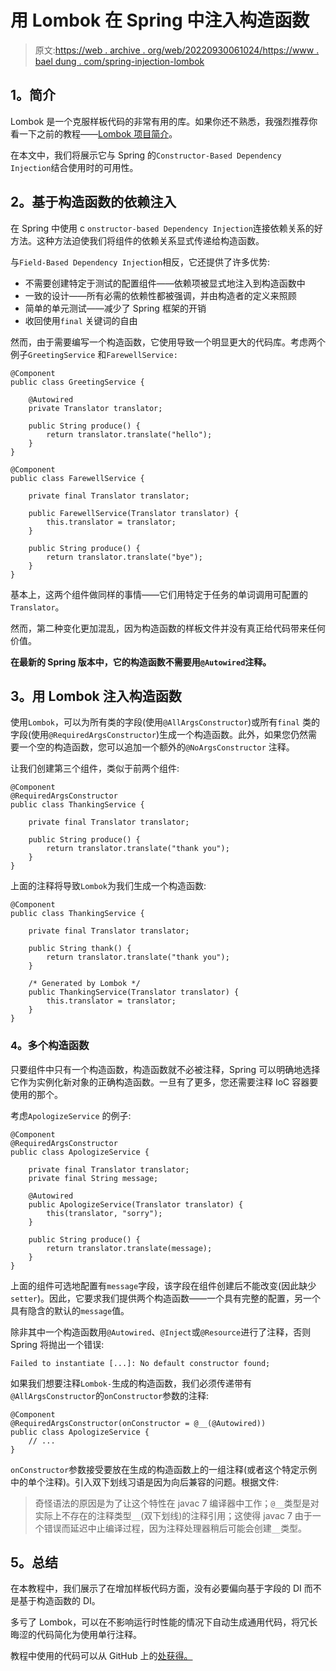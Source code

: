 # 用 Lombok 在 Spring 中注入构造函数

> 原文:[https://web . archive . org/web/20220930061024/https://www . bael dung . com/spring-injection-lombok](https://web.archive.org/web/20220930061024/https://www.baeldung.com/spring-injection-lombok)

## **1。简介**

Lombok 是一个克服样板代码的非常有用的库。如果你还不熟悉，我强烈推荐你看一下之前的教程——[Lombok 项目简介](/web/20220807182517/https://www.baeldung.com/intro-to-project-lombok)。

在本文中，我们将展示它与 Spring 的`Constructor-Based Dependency Injection`结合使用时的可用性。

## **2。基于构造函数的依赖注入**

在 Spring 中使用 c `onstructor-based Dependency Injection`连接依赖关系的好方法。这种方法迫使我们将组件的依赖关系显式传递给构造函数。

与`Field-Based Dependency Injection`相反，它还提供了许多优势:

*   不需要创建特定于测试的配置组件——依赖项被显式地注入到构造函数中
*   一致的设计——所有必需的依赖性都被强调，并由构造者的定义来照顾
*   简单的单元测试——减少了 Spring 框架的开销
*   收回使用`final` 关键词的自由

然而，由于需要编写一个构造函数，它使用导致一个明显更大的代码库。考虑两个例子`GreetingService` 和`FarewellService:`

```
@Component
public class GreetingService {

    @Autowired
    private Translator translator;

    public String produce() {
        return translator.translate("hello");
    }
}
```

```
@Component
public class FarewellService {

    private final Translator translator;

    public FarewellService(Translator translator) {
        this.translator = translator;
    }

    public String produce() {
        return translator.translate("bye");
    }
}
```

基本上，这两个组件做同样的事情——它们用特定于任务的单词调用可配置的`Translator`。

然而，第二种变化更加混乱，因为构造函数的样板文件并没有真正给代码带来任何价值。

**在最新的 Spring 版本中，它的构造函数不需要用`@Autowired`注释。**

## **3。用 Lombok 注入构造函数**

使用`Lombok`，可以为所有类的字段(使用`@AllArgsConstructor`)或所有`final` 类的字段(使用`@RequiredArgsConstructor`)生成一个构造函数。此外，如果您仍然需要一个空的构造函数，您可以追加一个额外的`@NoArgsConstructor` 注释。

让我们创建第三个组件，类似于前两个组件:

```
@Component
@RequiredArgsConstructor
public class ThankingService {

    private final Translator translator;

    public String produce() {
        return translator.translate("thank you");
    }
}
```

上面的注释将导致`Lombok`为我们生成一个构造函数:

```
@Component
public class ThankingService {

    private final Translator translator;

    public String thank() {
        return translator.translate("thank you");
    }

    /* Generated by Lombok */
    public ThankingService(Translator translator) {
        this.translator = translator;
    }
}
```

### **4。多个构造函数**

只要组件中只有一个构造函数，构造函数就不必被注释，Spring 可以明确地选择它作为实例化新对象的正确构造函数。一旦有了更多，您还需要注释 IoC 容器要使用的那个。

考虑`ApologizeService` 的例子:

```
@Component
@RequiredArgsConstructor
public class ApologizeService {

    private final Translator translator;
    private final String message;

    @Autowired
    public ApologizeService(Translator translator) {
        this(translator, "sorry");
    }

    public String produce() {
        return translator.translate(message);
    }
}
```

上面的组件可选地配置有`message`字段，该字段在组件创建后不能改变(因此缺少`setter`)。因此，它要求我们提供两个构造函数——一个具有完整的配置，另一个具有隐含的默认的`message`值。

除非其中一个构造函数用`@Autowired`、`@Inject`或`@Resource`进行了注释，否则 Spring 将抛出一个错误:

```
Failed to instantiate [...]: No default constructor found;
```

如果我们想要注释`Lombok-`生成的构造函数，我们必须传递带有`@AllArgsConstructor`的`onConstructor`参数的注释:

```
@Component
@RequiredArgsConstructor(onConstructor = @__(@Autowired))
public class ApologizeService {
    // ...
}
```

`onConstructor`参数接受要放在生成的构造函数上的一组注释(或者这个特定示例中的单个注释)。引入双下划线习语是因为向后兼容的问题。根据文件:

> 奇怪语法的原因是为了让这个特性在 javac 7 编译器中工作；`@__`类型是对实际上不存在的注释类型`__`(双下划线)的注释引用；这使得 javac 7 由于一个错误而延迟中止编译过程，因为注释处理器稍后可能会创建`__`类型。

## **5。总结**

在本教程中，我们展示了在增加样板代码方面，没有必要偏向基于字段的 DI 而不是基于构造函数的 DI。

多亏了 Lombok，可以在不影响运行时性能的情况下自动生成通用代码，将冗长晦涩的代码简化为使用单行注释。

教程中使用的代码可以从 GitHub 上的[处获得。](https://web.archive.org/web/20220807182517/https://github.com/eugenp/tutorials/tree/master/spring-core-4)